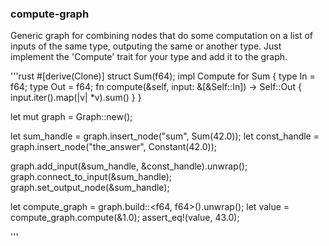 ### compute-graph

Generic graph for combining nodes that do some computation on a list of inputs of the same type, outputing the same or another type. Just implement the 'Compute' trait for your type and add it to the graph.


'''rust
#[derive(Clone)]
struct Sum(f64);
impl Compute for Sum {
    type In = f64;
    type Out = f64;
    fn compute(&self, input: &[&Self::In]) -> Self::Out {
        input.iter().map(|v| *v).sum()
    }
}

let mut graph = Graph::new();

let sum_handle = graph.insert_node("sum", Sum(42.0));
let const_handle = graph.insert_node("the_answer", Constant(42.0));

graph.add_input(&sum_handle, &const_handle).unwrap();
graph.connect_to_input(&sum_handle);
graph.set_output_node(&sum_handle);

let compute_graph = graph.build::<f64, f64>().unwrap();
let value = compute_graph.compute(&1.0);
assert_eq!(value, 43.0);

'''